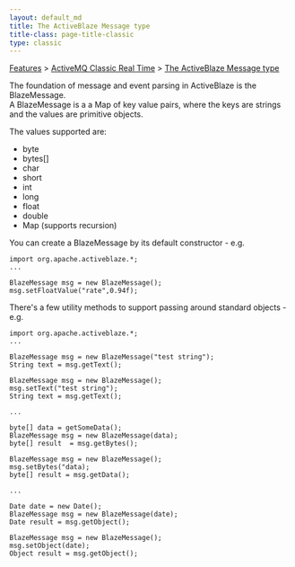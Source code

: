 ```yaml
---
layout: default_md
title: The ActiveBlaze Message type 
title-class: page-title-classic
type: classic
---
```


[Features](features) > [ActiveMQ Classic Real Time](activemq-classic-real-time) > [The ActiveBlaze Message type](the-activeblaze-message-type)


The foundation of message and event parsing in ActiveBlaze is the BlazeMessage.  
A BlazeMessage is a a Map of key value pairs, where the keys are strings and the values are primitive objects.

The values supported are:

*   byte
*   bytes[]
*   char
*   short
*   int
*   long
*   float
*   double
*   Map (supports recursion)

You can create a BlazeMessage by its default constructor - e.g.
```
import org.apache.activeblaze.*;
...

BlazeMessage msg = new BlazeMessage();
msg.setFloatValue("rate",0.94f);
```
There's a few utility methods to support passing around standard objects - e.g.
```
import org.apache.activeblaze.*;
...

BlazeMessage msg = new BlazeMessage("test string");
String text = msg.getText();

BlazeMessage msg = new BlazeMessage();
msg.setText("test string");
String text = msg.getText();

...

byte[] data = getSomeData();
BlazeMessage msg = new BlazeMessage(data);
byte[] result  = msg.getBytes();

BlazeMessage msg = new BlazeMessage();
msg.setBytes("data);
byte[] result = msg.getData();

...

Date date = new Date();
BlazeMessage msg = new BlazeMessage(date);
Date result = msg.getObject();

BlazeMessage msg = new BlazeMessage();
msg.setObject(date);
Object result = msg.getObject();
```

